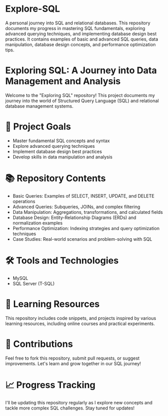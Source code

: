 # Explore-SQL
A personal journey into SQL and relational databases. This repository documents my progress in mastering SQL fundamentals, exploring advanced querying techniques, and implementing database design best practices. It contains examples of basic and advanced SQL queries, data manipulation, database design concepts, and performance optimization tips. 

# Exploring SQL: A Journey into Data Management and Analysis
Welcome to the "Exploring SQL" repository! This project documents my journey into the world of Structured Query Language (SQL) and relational database management systems.

# 🎯 Project Goals
* Master fundamental SQL concepts and syntax
* Explore advanced querying techniques
* Implement database design best practices
* Develop skills in data manipulation and analysis 

# 📚 Repository Contents

* Basic Queries: Examples of SELECT, INSERT, UPDATE, and DELETE operations
* Advanced Queries: Subqueries, JOINs, and complex filtering
* Data Manipulation: Aggregations, transformations, and calculated fields
* Database Design: Entity-Relationship Diagrams (ERDs) and normalization examples
* Performance Optimization: Indexing strategies and query optimization techniques
* Case Studies: Real-world scenarios and problem-solving with SQL

# 🛠️ Tools and Technologies

* MySQL
* SQL Server (T-SQL)

# 🌱 Learning Resources
This repository includes  code snippets, and projects inspired by various learning resources, including online courses and practical experiments.

# 🤝 Contributions
Feel free to fork this repository, submit pull requests, or suggest improvements. Let's learn and grow together in our SQL journey!

# 📈 Progress Tracking
I'll be updating this repository regularly as I explore new concepts and tackle more complex SQL challenges. Stay tuned for updates!
